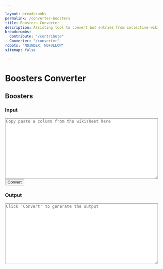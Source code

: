 ```yaml
---

layout: breadcrumbs
permalink: /converter-boosters
title: Boosters Converter
description: Assisting tool to convert bot entries from collective wiki sheets to wiki pages
breadcrumbs:
  Contribute: "/contribute"
  Converter: "/converter"
robots: "NOINDEX, NOFOLLOW"
sitemap: false

---
```


# Boosters Converter

<h2 id="bots">Boosters</h2>

<div id="autoconverter-boosters">
	<h3>Input</h3>
	<textarea id="input-boosters" placeholder="Copy paste a column from the wikisheet here"></textarea>
	<button id="convert-boosters">Convert</button>
	<h3>Output</h3>
	<textarea id="output-boosters" placeholder="Click &#39;Convert&#39; to generate the output"></textarea>
</div>

<style type="text/css">
#autoconverter-boosters textarea {
	width: 100%;
	height: 200px;
}
</style>

<script type="text/javascript">
	
var boosterRows = ["contributors","updatedAt","# Wiki page infos","title","name","description","imageUrl","breadcrumbs","  Botpack","  Boosters","# Booster infos","boosterName","boosterDescription","boosterImageUrl","boosterStacks","boosterRarity","boosterAcquisition","boosterOpinion","searchKeywords"]	;

function select(s){
	return s.split('__begin__\n')[1].split('\n__end__')[0]
}
function decorate(s){
	return '---\nlayout: booster\n'+s+'\n---'
}
function formatStr(str){
	var i=0;
	return	decorate(
		select(str).replaceAll('"\nhttp', 'http',).split('\n')
			.map(function(line){return line.replaceAll('"','')})
			.map(function(val){return boosterRows[i++]+': "'+val+'"'})
			.join('\n').replace(/#.*"_?_?"/g,'\n').replaceAll('__','')
		)
}
function convertFromFields(){
	var str = formatStr(document.querySelector('#input-boosters').value);
	document.querySelector('#output-boosters').value = str.replace('breadcrumbs: ""', 'breadcrumbs:');
}
document.querySelector('#convert-boosters').onclick = convertFromFields;

function trimInput(){
	document.querySelector('#input-boosters').value = document.querySelector('#input-boosters').value.trim();
	console.log(document.querySelector('#input-boosters').value.trim())
}
document.querySelector('#input-boosters').addEventListener('input', trimInput, false);
</script>
